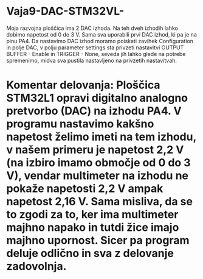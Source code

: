 # Vaja9-DAC-STM32VL-
Moja razvojna ploščica ima 2 DAC izhoda.
Na teh dveh izhodih lahko dobimo napetost od 0 do 3 V.
Sama sva uporabili prvi DAC izhod, ki pa je na pinu PA4.
Da nastavimo DAC izhod moramo poiskati zavihek Configuration in polje DAC, v polju parameter settings sta privzeti nastavitvi OUTPUT BUFFER - Enable in TRIGGER - None, seveda jih lahko glede na potrebe spremenimo, midva sva pustila nastavljeno na privzetih nastavitvah.
# Komentar delovanja: Ploščica STM32L1 opravi digitalno analogno pretvorbo (DAC) na izhodu PA4. V programu nastavimo kakšno napetost želimo imeti na tem izhodu, v našem primeru je napetost 2,2 V (na izbiro imamo območje od 0 do 3 V), vendar multimeter na izhodu ne pokaže napetosti 2,2 V ampak napetost 2,16 V. Sama misliva, da se to zgodi za to, ker ima multimeter majhno napako in tutdi žice imajo majhno upornost. Sicer pa program deluje odlično in sva z delovanje zadovolnja.  
